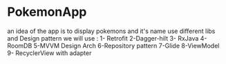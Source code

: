 # PokemonApp
an idea of the app is to display pokemons and it's name use different libs and Design pattern we will use :
1- Retrofit
2-Dagger-hilt
3- RxJava
4- RoomDB
5-MVVM Design Arch
6-Repository pattern
7-Glide
8-ViewModel
9- RecyclerView with adapter
